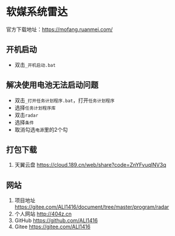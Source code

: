 # 软媒系统雷达

官方下载地址：<https://mofang.ruanmei.com/>

## 开机启动

- 双击`_开机启动.bat`

## 解决使用电池无法启动问题

- 双击`_打开任务计划程序.bat`，打开`任务计划程序`
- 选择`任务计划程序库`
- 双击`radar`
- 选择`条件`
- 取消勾选`电源`里的2个勾

## 打包下载

1. 天翼云盘 <https://cloud.189.cn/web/share?code=ZnYFvuqINV3q>

## 网站

1. 项目地址 <https://gitee.com/ALI1416/document/tree/master/program/radar>
2. 个人网站 <http://404z.cn>
3. GitHub <https://github.com/ALI1416>
4. Gitee <https://gitee.com/ALI1416>
